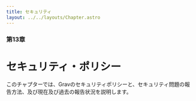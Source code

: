 ```yaml
---
title: セキュリティ
layout: ../../layouts/Chapter.astro
---
```


### 第13章

# セキュリティ・ポリシー

このチャプターでは、Gravのセキュリティポリシーと、セキュリティ問題の報告方法、及び現在及び過去の報告状況を説明します。
